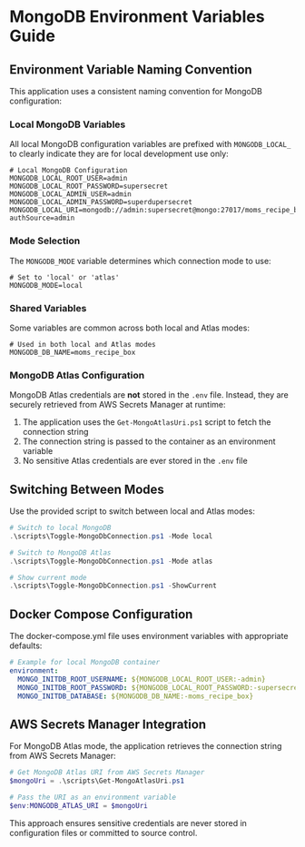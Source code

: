 # MongoDB Environment Variables Guide

## Environment Variable Naming Convention

This application uses a consistent naming convention for MongoDB configuration:

### Local MongoDB Variables

All local MongoDB configuration variables are prefixed with `MONGODB_LOCAL_` to clearly indicate they are for local development use only:

```env
# Local MongoDB Configuration
MONGODB_LOCAL_ROOT_USER=admin
MONGODB_LOCAL_ROOT_PASSWORD=supersecret
MONGODB_LOCAL_ADMIN_USER=admin
MONGODB_LOCAL_ADMIN_PASSWORD=superdupersecret
MONGODB_LOCAL_URI=mongodb://admin:supersecret@mongo:27017/moms_recipe_box?authSource=admin
```

### Mode Selection

The `MONGODB_MODE` variable determines which connection mode to use:

```env
# Set to 'local' or 'atlas'
MONGODB_MODE=local
```

### Shared Variables

Some variables are common across both local and Atlas modes:

```env
# Used in both local and Atlas modes
MONGODB_DB_NAME=moms_recipe_box
```

### MongoDB Atlas Configuration

MongoDB Atlas credentials are **not** stored in the `.env` file. Instead, they are securely retrieved from AWS Secrets Manager at runtime:

1. The application uses the `Get-MongoAtlasUri.ps1` script to fetch the connection string
2. The connection string is passed to the container as an environment variable
3. No sensitive Atlas credentials are ever stored in the `.env` file

## Switching Between Modes

Use the provided script to switch between local and Atlas modes:

```powershell
# Switch to local MongoDB
.\scripts\Toggle-MongoDbConnection.ps1 -Mode local

# Switch to MongoDB Atlas
.\scripts\Toggle-MongoDbConnection.ps1 -Mode atlas

# Show current mode
.\scripts\Toggle-MongoDbConnection.ps1 -ShowCurrent
```

## Docker Compose Configuration

The docker-compose.yml file uses environment variables with appropriate defaults:

```yaml
# Example for local MongoDB container
environment:
  MONGO_INITDB_ROOT_USERNAME: ${MONGODB_LOCAL_ROOT_USER:-admin}
  MONGO_INITDB_ROOT_PASSWORD: ${MONGODB_LOCAL_ROOT_PASSWORD:-supersecret}
  MONGO_INITDB_DATABASE: ${MONGODB_DB_NAME:-moms_recipe_box}
```

## AWS Secrets Manager Integration

For MongoDB Atlas mode, the application retrieves the connection string from AWS Secrets Manager:

```powershell
# Get MongoDB Atlas URI from AWS Secrets Manager
$mongoUri = .\scripts\Get-MongoAtlasUri.ps1

# Pass the URI as an environment variable
$env:MONGODB_ATLAS_URI = $mongoUri
```

This approach ensures sensitive credentials are never stored in configuration files or committed to source control.
